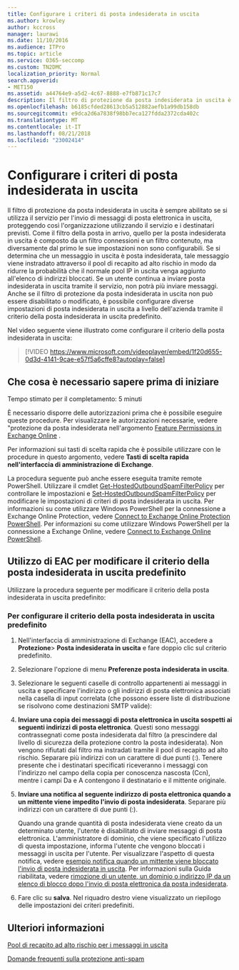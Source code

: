 ```yaml
---
title: Configurare i criteri di posta indesiderata in uscita
ms.author: krowley
author: kccross
manager: laurawi
ms.date: 11/10/2016
ms.audience: ITPro
ms.topic: article
ms.service: O365-seccomp
ms.custom: TN2DMC
localization_priority: Normal
search.appverid:
- MET150
ms.assetid: a44764e9-a5d2-4c67-8888-e7fb871c17c7
description: Il filtro di protezione da posta indesiderata in uscita è sempre abilitato se si utilizza il servizio per l'invio di messaggi di posta elettronica in uscita, proteggendo così l'organizzazione utilizzando il servizio e i destinatari previsti.
ms.openlocfilehash: b6185cfded28613cb5a512882aefb1a99db158db
ms.sourcegitcommit: e9dca2d6a7838f98bb7eca127fdda2372cda402c
ms.translationtype: MT
ms.contentlocale: it-IT
ms.lasthandoff: 08/21/2018
ms.locfileid: "23002414"
---
```

# <a name="configure-the-outbound-spam-policy"></a>Configurare i criteri di posta indesiderata in uscita

Il filtro di protezione da posta indesiderata in uscita è sempre abilitato se si utilizza il servizio per l'invio di messaggi di posta elettronica in uscita, proteggendo così l'organizzazione utilizzando il servizio e i destinatari previsti. Come il filtro della posta in arrivo, quello per la posta indesiderata in uscita è composto da un filtro connessioni e un filtro contenuto, ma diversamente dal primo le sue impostazioni non sono configurabili. Se si determina che un messaggio in uscita è posta indesiderata, tale messaggio viene instradato attraverso il pool di recapito ad alto rischio in modo da ridurre la probabilità che il normale pool IP in uscita venga aggiunto all'elenco di indirizzi bloccati. Se un utente continua a inviare posta indesiderata in uscita tramite il servizio, non potrà più inviare messaggi. Anche se il filtro di protezione da posta indesiderata in uscita non può essere disabilitato o modificato, è possibile configurare diverse impostazioni di posta indesiderata in uscita a livello dell'azienda tramite il criterio della posta indesiderata in uscita predefinito. 
  
Nel video seguente viene illustrato come configurare il criterio della posta indesiderata in uscita:
  
> [!VIDEO https://www.microsoft.com/videoplayer/embed/1f20d655-0d3d-4141-9cae-e57f5a6cffe8?autoplay=false]
  
## <a name="what-do-you-need-to-know-before-you-begin"></a>Che cosa è necessario sapere prima di iniziare
<a name="sectionSection0"> </a>

Tempo stimato per il completamento: 5 minuti
  
È necessario disporre delle autorizzazioni prima che è possibile eseguire queste procedure. Per visualizzare le autorizzazioni necessarie, vedere "protezione da posta indesiderata nell'argomento [Feature Permissions in Exchange Online](http://technet.microsoft.com/library/15073ce1-0917-403b-8839-02a2ebc96e16.aspx) . 
  
Per informazioni sui tasti di scelta rapida che è possibile utilizzare con le procedure in questo argomento, vedere **Tasti di scelta rapida nell'interfaccia di amministrazione di Exchange**.
  
La procedura seguente può anche essere eseguita tramite remote PowerShell. Utilizzare il cmdlet [Get-HostedOutboundSpamFilterPolicy](http://technet.microsoft.com/library/8f15c83c-c10a-4d9d-b135-35321430bdc2.aspx) per controllare le impostazioni e [Set-HostedOutboundSpamFilterPolicy](http://technet.microsoft.com/library/665d1b04-d4b5-4a0e-811a-4e37096ccbfd.aspx) per modificare le impostazioni di criteri di posta indesiderata in uscita. Per informazioni su come utilizzare Windows PowerShell per la connessione a Exchange Online Protection, vedere [Connect to Exchange Online Protection PowerShell](https://go.microsoft.com/fwlink/p/?linkid=627290). Per informazioni su come utilizzare Windows PowerShell per la connessione a Exchange Online, vedere [Connect to Exchange Online PowerShell](https://go.microsoft.com/fwlink/p/?linkid=396554).
  
## <a name="use-the-eac-to-edit-the-default-outbound-spam-policy"></a>Utilizzo di EAC per modificare il criterio della posta indesiderata in uscita predefinito
<a name="sectionSection1"> </a>

Utilizzare la procedura seguente per modificare il criterio della posta indesiderata in uscita predefinito:
  
### <a name="to-configure-the-default-outbound-spam-policy"></a>Per configurare il criterio della posta indesiderata in uscita predefinito

1. Nell'interfaccia di amministrazione di Exchange (EAC), accedere a **Protezione**\> **Posta indesiderata in uscita** e fare doppio clic sul criterio predefinito.
    
2. Selezionare l'opzione di menu **Preferenze posta indesiderata in uscita**. 
    
3. Selezionare le seguenti caselle di controllo appartenenti ai messaggi in uscita e specificare l'indirizzo o gli indirizzi di posta elettronica associati nella casella di input correlata (che possono essere liste di distribuzione se risolvono come destinazioni SMTP valide):
    
1. **Inviare una copia dei messaggi di posta elettronica in uscita sospetti ai seguenti indirizzi di posta elettronica**. Questi sono messaggi contrassegnati come posta indesiderata dal filtro (a prescindere dal livello di sicurezza della protezione contro la posta indesiderata). Non vengono rifiutati dal filtro ma instradati tramite il pool di recapito ad alto rischio. Separare più indirizzi con un carattere di due punti (:). Tenere presente che i destinatari specificati riceveranno i messaggi con l'indirizzo nel campo della copia per conoscenza nascosta (Ccn), mentre i campi Da e A contengono il destinatario e il mittente originale.
    
2. **Inviare una notifica al seguente indirizzo di posta elettronica quando a un mittente viene impedito l'invio di posta indesiderata**. Separare più indirizzi con un carattere di due punti (:).
    
    Quando una grande quantità di posta indesiderata viene creato da un determinato utente, l'utente è disabilitato di inviare messaggi di posta elettronica. L'amministratore di dominio, che viene specificato l'utilizzo di questa impostazione, informa l'utente che vengono bloccati i messaggi in uscita per l'utente. Per visualizzare l'aspetto di questa notifica, vedere [esempio notifica quando un mittente viene bloccato l'invio di posta indesiderata in uscita](sample-notification-when-a-sender-is-blocked-sending-outbound-spam.md). Per informazioni sulla Guida riabilitata, vedere [rimozione di un utente, un dominio o indirizzo IP da un elenco di blocco dopo l'invio di posta elettronica da posta indesiderata](http://technet.microsoft.com/library/712cfcc1-31e8-4e51-8561-b64258a8f1e5.aspx).
    
4. Fare clic su **salva**. Nel riquadro destro viene visualizzato un riepilogo delle impostazioni dei criteri predefiniti.
    
## <a name="for-more-information"></a>Ulteriori informazioni
<a name="sectionSection2"> </a>

[Pool di recapito ad alto rischio per i messaggi in uscita](high-risk-delivery-pool-for-outbound-messages.md)
  
[Domande frequenti sulla protezione anti-spam](anti-spam-protection-faq.md)
  

